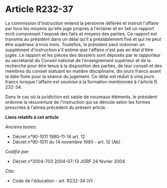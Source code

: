 # Article R232-37

La commission d'instruction entend la personne déférée et instruit l'affaire par tous les moyens qu'elle juge propres à
l'éclairer et en fait un rapport écrit comprenant l'exposé des faits et moyens des parties. Ce rapport est transmis au
président dans un délai qu'il a préalablement fixé et qui ne peut être supérieur à trois mois. Toutefois, le président peut
ordonner un supplément d'instruction s'il estime que l'affaire n'est pas en état d'être jugée. Le rapport et les pièces des
dossiers sont déposés par le rapporteur au secrétariat du Conseil national de l'enseignement supérieur et de la recherche
pour être tenus à la disposition des parties, de leur conseil et des membres du conseil statuant en matière disciplinaire,
dix jours francs avant la date fixée pour la séance du jugement. Ce délai est réduit à cinq jours francs lorsque l'affaire
est soumise à la formation mentionnée à l'article R. 232-34. 

Dans le cas où la juridiction est saisie de nouveaux éléments, le président ordonne la réouverture de l'instruction qui se
déroule selon les formes prescrites à l'alinéa précédent du présent article.

**Liens relatifs à cet article**

_Anciens textes_:

  - Décret n°90-1011 1990-11-14 art. 12
  - Décret n°90-1011 du 14 novembre 1990 - art. 12 (Ab)

_Codifié par_:

  - Décret n°2004-703 2004-07-13 JORF 24 février 2004

_Cite_:

  - Code de l'éducation - art. R232-34 (V)
